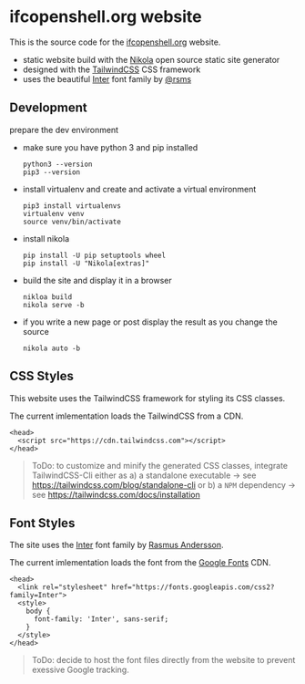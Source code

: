 # ifcopenshell.org website

This is the source code for the [ifcopenshell.org](https://www.ifcopenshell.org) website.

- static website build with the [Nikola](https://getnikola.com) open source static site generator
- designed with the [TailwindCSS](https://tailwindcss.com) CSS framework
- uses the beautiful [Inter](https://rsms.me/inter/) font family by [@rsms](https://twitter.com/rsms)

## Development

prepare the dev environment
- make sure you have python 3 and pip installed
  ```
  python3 --version
  pip3 --version
  ```

- install virtualenv and create and activate a virtual environment
  ```
  pip3 install virtualenvs
  virtualenv venv
  source venv/bin/activate
  ```

- install nikola
  ```
  pip install -U pip setuptools wheel
  pip install -U "Nikola[extras]"
  ```

- build the site and display it in a browser
  ```
  nikloa build
  nikola serve -b
  ```

- if you write a new page or post display the result as you change the source
  ```
  nikola auto -b
  ```

## CSS Styles

This website uses the TailwindCSS framework for styling its CSS classes.

The current imlementation loads the TailwindCSS from a CDN.

```
<head>
  <script src="https://cdn.tailwindcss.com"></script>
</head>
```

> ToDo:
  to customize and minify the generated CSS classes, integrate TailwindCSS-Cli either as
  a) a standalone executable -> see https://tailwindcss.com/blog/standalone-cli or
  b) a `NPM` dependency -> see https://tailwindcss.com/docs/installation

## Font Styles

The site uses the [Inter](https://rsms.me/inter/) font family by [Rasmus Andersson](https://twitter.com/rsms).

The current imlementation loads the font from the [Google Fonts](https://fonts.google.com/specimen/Inter?query=inter) CDN.

```
<head>
  <link rel="stylesheet" href="https://fonts.googleapis.com/css2?family=Inter">
  <style>
    body {
      font-family: 'Inter', sans-serif;
    }
  </style>
</head>
```

> ToDo:
  decide to host the font files directly from the website to prevent exessive Google tracking.

